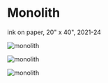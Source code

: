 # Monolith

ink on paper, 20" x 40", 2021-24

![monolith](monolith1.jpg)


![monolith](monolith2.jpg)


![monolith](monolith3.jpg)